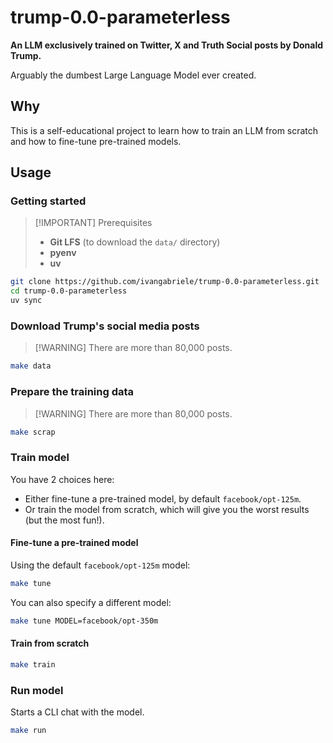 # trump-0.0-parameterless

**An LLM exclusively trained on Twitter, X and Truth Social posts by Donald Trump.**

Arguably the dumbest Large Language Model ever created.

## Why

This is a self-educational project to learn how to train an LLM from scratch and how to fine-tune pre-trained models.

## Usage


### Getting started

> [!IMPORTANT] Prerequisites
> - **Git LFS** (to download the `data/` directory)
> - **pyenv**
> - **uv**

```sh
git clone https://github.com/ivangabriele/trump-0.0-parameterless.git
cd trump-0.0-parameterless
uv sync
```


### Download Trump's social media posts

> [!WARNING] There are more than 80,000 posts.

```sh
make data
```

### Prepare the training data

> [!WARNING] There are more than 80,000 posts.

```sh
make scrap
```

### Train model

You have 2 choices here:
- Either fine-tune a pre-trained model, by default `facebook/opt-125m`.
- Or train the model from scratch, which will give you the worst results (but the most fun!).

#### Fine-tune a pre-trained model

Using the default `facebook/opt-125m` model:

```sh
make tune
```

You can also specify a different model:

```sh
make tune MODEL=facebook/opt-350m
```

#### Train from scratch

```sh
make train
```

### Run model

Starts a CLI chat with the model.

```sh
make run
```
